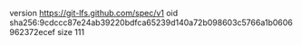 version https://git-lfs.github.com/spec/v1
oid sha256:9cdccc87e24ab39220bdfca65239d140a72b098603c5766a1b0606962372ecef
size 111
